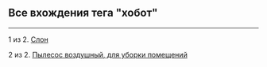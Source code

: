 ## Все вхождения тега "хобот"

---


1 из 2. [Слон](./2020-07-06_elephant.md)

2 из 2. [Пылесос воздушный, для уборки помещений](./2020-07-06_vacuum.md)

